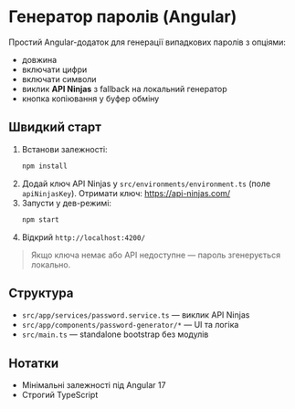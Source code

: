 # Генератор паролів (Angular)

Простий Angular-додаток для генерації випадкових паролів з опціями:
- довжина
- включати цифри
- включати символи
- виклик **API Ninjas** з fallback на локальний генератор
- кнопка копіювання у буфер обміну

## Швидкий старт
1. Встанови залежності:
   ```bash
   npm install
   ```
2. Додай ключ API Ninjas у `src/environments/environment.ts` (поле `apiNinjasKey`). Отримати ключ: https://api-ninjas.com/
3. Запусти у дев-режимі:
   ```bash
   npm start
   ```
4. Відкрий `http://localhost:4200/`

> Якщо ключа немає або API недоступне — пароль згенерується локально.

## Структура
- `src/app/services/password.service.ts` — виклик API Ninjas
- `src/app/components/password-generator/*` — UI та логіка
- `src/main.ts` — standalone bootstrap без модулів

## Нотатки
- Мінімальні залежності під Angular 17
- Строгий TypeScript
